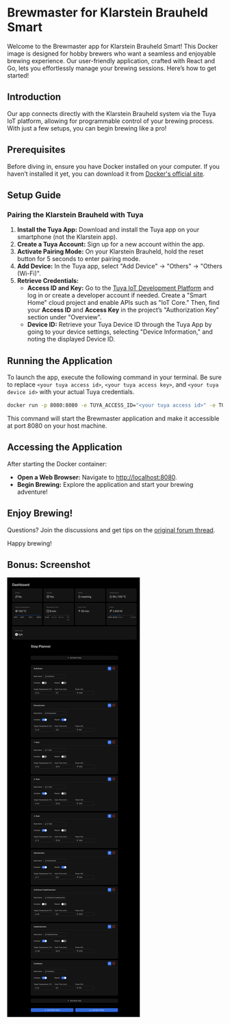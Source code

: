 # Brewmaster for Klarstein Brauheld Smart

Welcome to the Brewmaster app for Klarstein Brauheld Smart! This Docker image is designed for hobby brewers who want a seamless and enjoyable brewing experience. Our user-friendly application, crafted with React and Go, lets you effortlessly manage your brewing sessions. Here’s how to get started!

## Introduction

Our app connects directly with the Klarstein Brauheld system via the Tuya IoT platform, allowing for programmable control of your brewing process. With just a few setups, you can begin brewing like a pro!

## Prerequisites

Before diving in, ensure you have Docker installed on your computer. If you haven’t installed it yet, you can download it from [Docker's official site](https://docs.docker.com/get-docker/).

## Setup Guide

### Pairing the Klarstein Brauheld with Tuya

1. **Install the Tuya App:** Download and install the Tuya app on your smartphone (not the Klarstein app).
2. **Create a Tuya Account:** Sign up for a new account within the app.
3. **Activate Pairing Mode:** On your Klarstein Brauheld, hold the reset button for 5 seconds to enter pairing mode.
4. **Add Device:** In the Tuya app, select "Add Device" -> "Others" -> "Others (Wi-Fi)".
5. **Retrieve Credentials:**
   - **Access ID and Key:** Go to the [Tuya IoT Development Platform](https://iot.tuya.com/) and log in or create a developer account if needed. Create a "Smart Home" cloud project and enable APIs such as "IoT Core." Then, find your **Access ID** and **Access Key** in the project’s "Authorization Key" section under "Overview".
   - **Device ID:** Retrieve your Tuya Device ID through the Tuya App by going to your device settings, selecting "Device Information," and noting the displayed Device ID.

## Running the Application

To launch the app, execute the following command in your terminal.
Be sure to replace `<your tuya access id>`, `<your tuya access key>`, and `<your tuya device id>` with your actual Tuya credentials.

```bash
docker run -p 8080:8080 -e TUYA_ACCESS_ID="<your tuya access id>" -e TUYA_ACCESS_KEY="<your tuya access key>" -e TUYA_DEVICE_ID="<your tuya device id>" icereed/brewmaster
```

This command will start the Brewmaster application and make it accessible at port 8080 on your host machine.

## Accessing the Application

After starting the Docker container:

- **Open a Web Browser:** Navigate to [http://localhost:8080](http://localhost:8080).
- **Begin Brewing:** Explore the application and start your brewing adventure!

## Enjoy Brewing!

Questions? Join the discussions and get tips on the [original forum thread](https://hobbybrauer.de/forum/viewtopic.php?p=519277).

Happy brewing!

## Bonus: Screenshot

![Screenshot](./images/screenshot.png)

